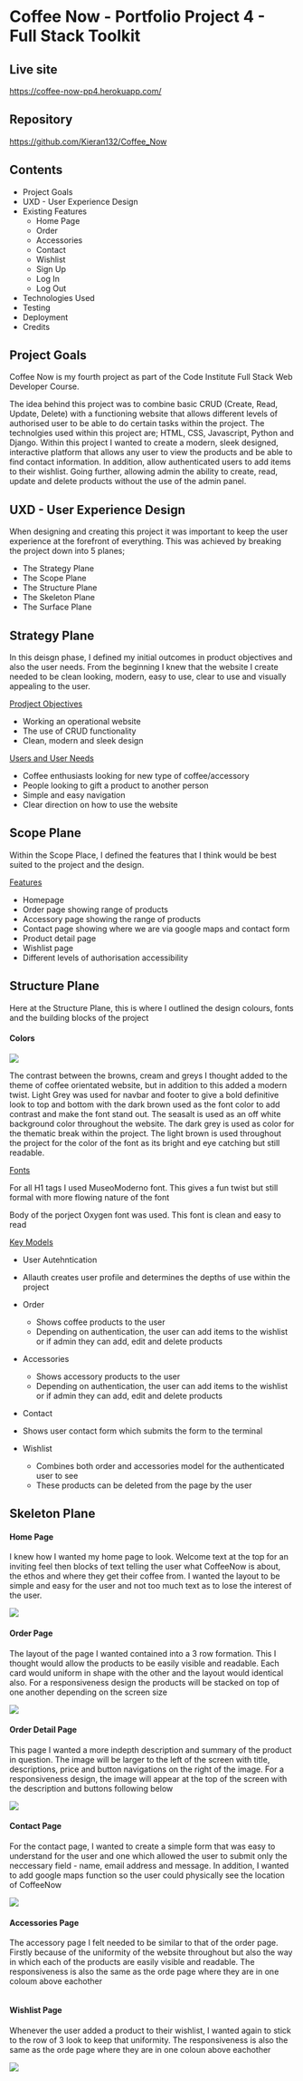 # Coffee Now - Portfolio Project 4 - Full Stack Toolkit

## Live site

https://coffee-now-pp4.herokuapp.com/

## Repository

https://github.com/Kieran132/Coffee_Now

## Contents
- Project Goals
- UXD - User Experience Design
- Existing Features
    - Home Page
    - Order
    - Accessories
    - Contact
    - Wishlist
    - Sign Up
    - Log In
    - Log Out
- Technologies Used
- Testing
- Deployment
- Credits

## Project Goals

Coffee Now is my fourth project as part of the Code Institute Full Stack Web Developer Course.

The idea behind this project was to combine basic CRUD (Create, Read, Update, Delete) with a functioning website that allows different levels of authorised user to be able to do certain tasks within the project. The technolgies used within this project are; HTML, CSS, Javascript, Python and Django. Within this project I wanted to create a modern, sleek designed, interactive platform that allows any user to view the products and be able to find contact information. In addition, allow authenticated users to add items to their wishlist. Going further, allowing admin the ability to create, read, update and delete products without the use of the admin panel.


## UXD - User Experience Design

When designing and creating this project it was important to keep the user experience at the forefront of everything. This was achieved by breaking the project down into 5 planes;

- The Strategy Plane
- The Scope Plane 
- The Structure Plane
- The Skeleton Plane
- The Surface Plane

## Strategy Plane

In this deisgn phase, I defined my initial outcomes in product objectives and also the user needs. From the beginning I knew that the website I create needed to be clean looking, modern, easy to use, clear to use and visually appealing to the user.

<u> Prodject Objectives </u>
 
- Working an operational website
- The use of CRUD functionality
- Clean, modern and sleek design

<u> Users and User Needs </u>

- Coffee enthusiasts looking for new type of coffee/accessory
- People looking to gift a product to another person
- Simple and easy navigation
- Clear direction on how to use the website

## Scope Plane

Within the Scope Place, I defined the features that I think would be best suited to the project and the design.

<u> Features </u>

- Homepage
- Order page showing range of products
- Accessory page showing the range of products
- Contact page showing where we are via google maps and contact form
- Product detail page
- Wishlist page
- Different levels of authorisation accessibility

## Structure Plane

Here at the Structure Plane, this is where I outlined the design colours, fonts and the building blocks of the project

#### Colors

<img src="media/README-Images/Colour-pallet.png">

The contrast between the browns, cream and greys I thought added to the theme of coffee orientated website, but in addition to this added a modern twist. 
Light Grey was used for navbar and footer to give a bold definitive look to top and bottom with the dark brown used as the font color to add contrast and make the font stand out.
The seasalt is used as an off white background color throughout the website.
The dark grey is used as color for the thematic break within the project.
The light brown is used throughout the project for the color of the font as its bright and eye catching but still readable.

<u> Fonts </u>

For all H1 tags I used MuseoModerno font. This gives a fun twist but still formal with more flowing nature of the font

Body of the porject Oxygen font was used. This font is clean and easy to read

<u> Key Models </u>

- User Autehntication

 - Allauth creates user profile and determines the depths of use within the project

- Order

    - Shows coffee products to the user
    - Depending on authentication, the user can add items to the wishlist or if admin they can add, edit and delete products

- Accessories

    - Shows accessory products to the user
    - Depending on authentication, the user can add items to the wishlist or if admin they can add, edit and delete products

- Contact

 - Shows user contact form which submits the form to the terminal

- Wishlist

    - Combines both order and accessories model for the authenticated user to see
    - These products can be deleted from the page by the user


## Skeleton Plane

#### Home Page

I knew how I wanted my home page to look. Welcome text at the top for an inviting feel then blocks of text telling the user what CoffeeNow is about, the ethos and where they get their coffee from. I wanted the layout to be simple and easy for the user and not too much text as to lose the interest of the user.

<img src="media/wireframes/index.html.png">

#### Order Page

The layout of the page I wanted contained into a 3 row formation. This I thought would allow the products to be easily visible and readable. Each card would uniform in shape with the other and the layout would identical also. For a responsiveness design the products will be stacked on top of one another depending on the screen size

<img src="media/wireframes/order.png">

#### Order Detail Page

This page I wanted a more indepth description and summary of the product in question. The image will be larger to the left of the screen with title, descriptions, price and button navigations on the right of the image. For a responsiveness design, the image will appear at the top of the screen with the description and buttons following below

<img src="media/wireframes/order-details.png">

#### Contact Page

For the contact page, I wanted to create a simple form that was easy to understand for the user and one which allowed the user to submit only the neccessary field - name, email address and message. In addition, I wanted to add google maps function so the user could physically see the location of CoffeeNow

<img src="media/wireframes/contact.png">

#### Accessories Page

The accessory page I felt needed to be similar to that of the order page. Firstly because of the uniformity of the website throughout but also the way in which each of the products are easily visible and readable. The responsiveness is also the same as the orde page where they are in one coloum above eachother

<img scr="media/wireframes/accessories.png">

#### Wishlist Page

Whenever the user added a product to their wishlist, I wanted again to stick to the row of 3 look to keep that uniformity. The responsiveness is also the same as the orde page where they are in one coloun above eachother

<img src="media/wireframes/wishlist.png">

